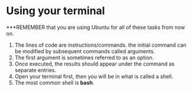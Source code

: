 # Using your terminal

***REMEMBER that you are using Ubuntu for all of these tasks from now on.

1. The lines of code are instructions/commands. the initial command can be modified by subsequent commands called arguments.
1. The first argument is sometimes referred to as an option. 
1. Once executed, the results should appear under the command as separate entries.
1. Open your terminal first, then you will be in what is called a shell.
1. The most common shell is **bash**.

